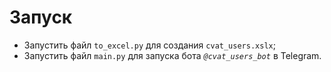# Запуск

* Запустить файл `to_excel.py` для создания `cvat_users.xslx`;
* Запустить файл `main.py` для запуска бота *`@cvat_users_bot`* в Telegram.
